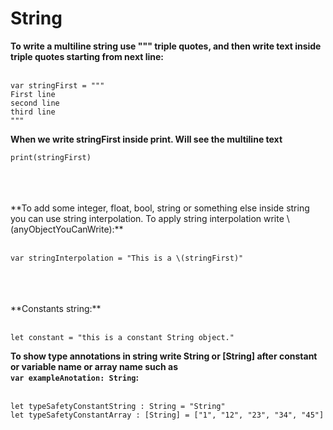 #  String 


**To write a multiline string use """ triple quotes, and then write text inside triple quotes starting from next line:** 
<br />
<br />
```
var stringFirst = """
First line 
second line 
third line
"""
```


**When we write  stringFirst  inside print. Will see the multiline text**


```
print(stringFirst)
```



<br />
<br />
<br />
**To add some integer, float, bool, string or something else inside string you can use  string interpolation. To apply string interpolation write \(anyObjectYouCanWrite):**
<br />
<br />

`var stringInterpolation = "This is a \(stringFirst)"`


<br />
<br />
<br />
**Constants string:**
<br />
<br />

```
let constant = "this is a constant String object."
```

**To show type annotations in string write String or [String] after constant or variable name or array name such as
<br />`var exampleAnotation: String`:**
<br />
<br />
```
let typeSafetyConstantString : String = "String"
let typeSafetyConstantArray : [String] = ["1", "12", "23", "34", "45"]
```
